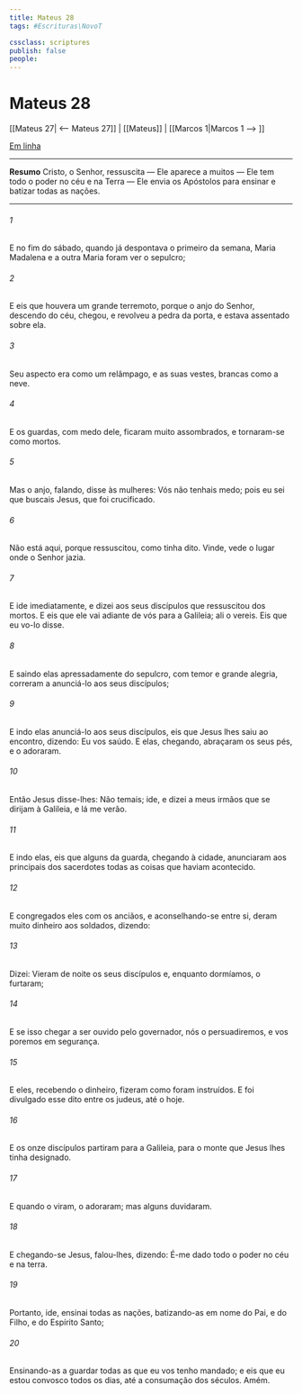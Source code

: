 ```yaml
---
title: Mateus 28
tags: #Escrituras\NovoT

cssclass: scriptures
publish: false
people:
---
```


# Mateus 28
[[Mateus 27| <-- Mateus 27]] | [[Mateus]] | [[Marcos 1|Marcos 1 --> ]]

[Em linha](https://churchofjesuschrist.org/study/scriptures/nt/matt/28?lang=por)

---
__Resumo__
Cristo, o Senhor, ressuscita — Ele aparece a muitos — Ele tem todo o poder no céu e na Terra — Ele envia os Apóstolos para ensinar e batizar todas as nações.

---
###### 1 
E no fim do sábado, quando já despontava o primeiro  da semana, Maria Madalena e a outra Maria foram ver o sepulcro;

###### 2 
E eis que houvera um grande terremoto, porque o anjo do Senhor, descendo do céu, chegou, e revolveu a pedra da porta, e estava assentado sobre ela.

###### 3 
Seu aspecto era como um relâmpago, e as suas vestes, brancas como a neve.

###### 4 
E os guardas, com medo dele, ficaram muito assombrados, e tornaram-se como mortos.

###### 5 
Mas o anjo, falando, disse às mulheres: Vós não tenhais medo; pois eu sei que buscais Jesus, que foi crucificado.

###### 6 
Não está aqui, porque  ressuscitou, como tinha dito. Vinde, vede o lugar onde o Senhor jazia.

###### 7 
E ide imediatamente, e dizei aos seus discípulos que  ressuscitou dos mortos. E eis que ele vai adiante de vós para a Galileia; ali o vereis. Eis que eu vo-lo disse.

###### 8 
E saindo elas apressadamente do sepulcro, com temor e grande alegria, correram a anunciá-lo aos seus discípulos;

###### 9 
E indo elas anunciá-lo aos seus discípulos, eis que Jesus lhes saiu ao encontro, dizendo: Eu vos saúdo. E elas, chegando, abraçaram os seus pés, e o adoraram.

###### 10 
Então Jesus disse-lhes: Não temais; ide, e dizei a meus irmãos que se dirijam à Galileia, e lá me verão.

###### 11 
E indo elas, eis que alguns da guarda, chegando à cidade, anunciaram aos principais dos sacerdotes todas as coisas que haviam acontecido.

###### 12 
E congregados eles com os anciãos, e aconselhando-se entre si, deram muito dinheiro aos soldados, dizendo:

###### 13 
Dizei: Vieram de noite os seus discípulos e, enquanto dormíamos, o furtaram;

###### 14 
E se isso chegar a ser ouvido pelo governador, nós o persuadiremos, e vos poremos em segurança.

###### 15 
E eles, recebendo o dinheiro, fizeram como foram instruídos. E foi divulgado esse dito entre os judeus, até o  hoje.

###### 16 
E os onze discípulos partiram para a Galileia, para o monte que Jesus lhes tinha designado.

###### 17 
E quando o viram, o adoraram; mas alguns duvidaram.

###### 18 
E chegando-se Jesus, falou-lhes, dizendo: É-me dado todo o poder no céu e na terra.

###### 19 
Portanto, ide, ensinai todas as nações, batizando-as em nome do Pai, e do Filho, e do Espírito Santo;

###### 20 
Ensinando-as a guardar todas as  que eu vos tenho mandado; e eis que eu estou convosco todos os dias, até a consumação dos séculos. Amém.

